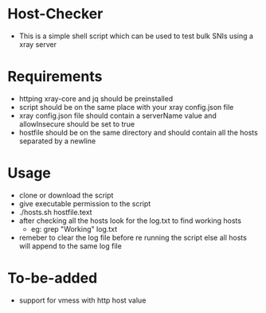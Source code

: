 # Host-Checker
* This is a simple shell script which can be used to test bulk SNIs using a xray server
# Requirements
* httping xray-core and jq should be preinstalled 
* script should be on the same place with your xray config.json file 
* xray config.json file should contain a serverName value and allowInsecure should be set to true
* hostfile should be on the same directory and should contain all the hosts separated by a newline
# Usage
* clone or download the script
* give executable permission to the script
* ./hosts.sh hostfile.text
* after checking all the hosts look for the log.txt to find working hosts
  * eg: grep "Working" log.txt
* remeber to clear the log file before re running the script else all hosts will append to the same log file
# To-be-added
* support for vmess with http host value
